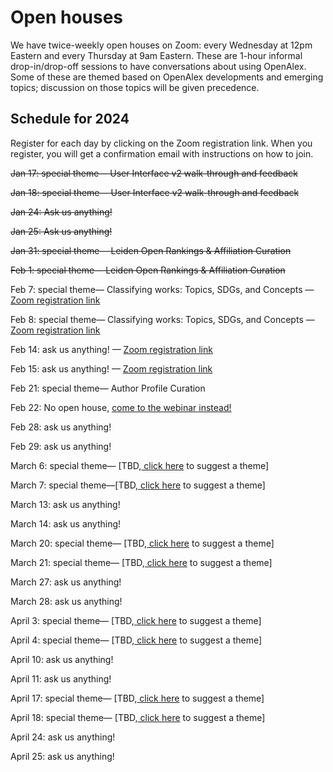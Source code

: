 # Open houses

We have twice-weekly open houses on Zoom: every Wednesday at 12pm Eastern and every Thursday at 9am Eastern. These are 1-hour informal drop-in/drop-off sessions to have conversations about using OpenAlex. Some of these are themed based on OpenAlex developments and emerging topics; discussion on those topics will be given precedence.

## Schedule for 2024

Register for each day by clicking on the Zoom registration link. When you register, you will get a confirmation email with instructions on how to join.

~~Jan 17: special theme— User Interface v2 walk-through and feedback~~

~~Jan 18: special theme— User Interface v2 walk-through and feedback~~

~~Jan 24: Ask us anything!~~

~~Jan 25: Ask us anything!~~

~~Jan 31: special theme— Leiden Open Rankings & Affiliation Curation~~

~~Feb 1: special theme— Leiden Open Rankings & Affiliation Curation~~

Feb 7: special theme— Classifying works: Topics, SDGs, and Concepts — [Zoom registration link](https://us02web.zoom.us/meeting/register/tZclde6vqTwjH9BedQ1\_rFsw-SXmNK96-VHB)

Feb 8: special theme— Classifying works: Topics, SDGs, and Concepts — [Zoom registration link](https://us02web.zoom.us/meeting/register/tZwvd-2uqjwqHtfUN\_VnVHBmfKleLkRIENi8)

Feb 14: ask us anything! — [Zoom registration link](https://us02web.zoom.us/meeting/register/tZErcuutrj0sGte9j5dT7Y90wTHcp8cVjFrI)

Feb 15: ask us anything! — [Zoom registration link](https://us02web.zoom.us/meeting/register/tZIpd-6hpjkoHtxXRTcOxtXzaeYgGWdISXnw)

Feb 21: special theme— Author Profile Curation

Feb 22: No open house, [come to the webinar instead!](webinars.md)

Feb 28: ask us anything!

Feb 29: ask us anything!

March 6: special theme— \[TBD,[ click here](https://openalex.org/feedback) to suggest a theme]

March 7: special theme—\[TBD,[ click here](https://openalex.org/feedback) to suggest a theme]

March 13: ask us anything!

March 14: ask us anything!

March 20: special theme— \[TBD,[ click here](https://openalex.org/feedback) to suggest a theme]

March 21: special theme— \[TBD,[ click here](https://openalex.org/feedback) to suggest a theme]

March 27: ask us anything!

March 28: ask us anything!

April 3: special theme— \[TBD,[ click here](https://openalex.org/feedback) to suggest a theme]

April 4: special theme— \[TBD,[ click here](https://openalex.org/feedback) to suggest a theme]

April 10: ask us anything!

April 11: ask us anything!

April 17: special theme— \[TBD,[ click here](https://openalex.org/feedback) to suggest a theme]

April 18: special theme— \[TBD,[ click here](https://openalex.org/feedback) to suggest a theme]

April 24: ask us anything!

April 25: ask us anything!
